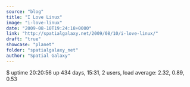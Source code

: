 ```yaml
---
source: "blog"
title: "I Love Linux"
image: "i-love-linux"
date: "2009-08-10T19:24:18+0000"
link: "http://spatialgalaxy.net/2009/08/10/i-love-linux/"
draft: "true"
showcase: "planet"
folder: "spatialgalaxy_net"
author: "Spatial Galaxy"
---
```


$ uptime 20:20:56 up 434 days, 15:31, 2 users, load average: 2.32, 0.89, 0.53
